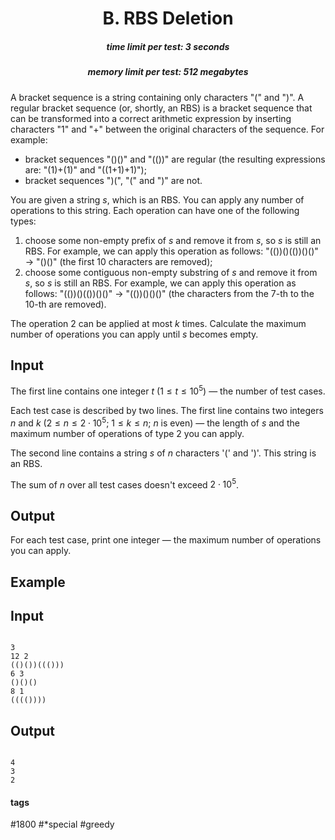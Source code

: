 <h1 style='text-align: center;'> B. RBS Deletion</h1>

<h5 style='text-align: center;'>time limit per test: 3 seconds</h5>
<h5 style='text-align: center;'>memory limit per test: 512 megabytes</h5>

A bracket sequence is a string containing only characters "(" and ")". A regular bracket sequence (or, shortly, an RBS) is a bracket sequence that can be transformed into a correct arithmetic expression by inserting characters "1" and "+" between the original characters of the sequence. For example:

* bracket sequences "()()" and "(())" are regular (the resulting expressions are: "(1)+(1)" and "((1+1)+1)");
* bracket sequences ")(", "(" and ")" are not.

You are given a string $s$, which is an RBS. You can apply any number of operations to this string. Each operation can have one of the following types:

1. choose some non-empty prefix of $s$ and remove it from $s$, so $s$ is still an RBS. For example, we can apply this operation as follows: "(())()(())()()" $\to$ "()()" (the first $10$ characters are removed);
2. choose some contiguous non-empty substring of $s$ and remove it from $s$, so $s$ is still an RBS. For example, we can apply this operation as follows: "(())()(())()()" $\to$ "(())()()()" (the characters from the $7$-th to the $10$-th are removed).

The operation $2$ can be applied at most $k$ times. Calculate the maximum number of operations you can apply until $s$ becomes empty.

## Input

The first line contains one integer $t$ ($1 \le t \le 10^5$) — the number of test cases.

Each test case is described by two lines. The first line contains two integers $n$ and $k$ ($2 \le n \le 2 \cdot 10^5$; $1 \le k \le n$; $n$ is even) — the length of $s$ and the maximum number of operations of type $2$ you can apply.

The second line contains a string $s$ of $n$ characters '(' and ')'. This string is an RBS.

The sum of $n$ over all test cases doesn't exceed $2 \cdot 10^5$.

## Output

For each test case, print one integer — the maximum number of operations you can apply.

## Example

## Input


```

3
12 2
(()())((()))
6 3
()()()
8 1
(((())))

```
## Output


```

4
3
2

```


#### tags 

#1800 #*special #greedy 